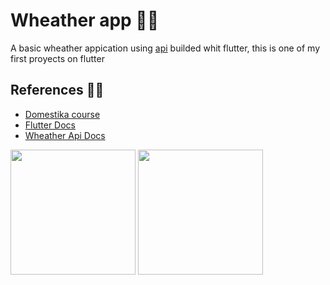<h1>Wheather app 👋👋</h1>
<div>
  A basic wheather appication using <a href="https://www.weatherapi.com/">api</a> builded whit flutter, this is one of my first proyects on flutter<br>
</div>
<h2>References 👨‍🎓</h2>
<ul>
  <li>
    <a href="https://www.domestika.org/es/courses/4650-desarrollo-de-aplicaciones-multiplataforma-con-flutter">Domestika course</a>
  </li>
  <li>
    <a href="https://docs.flutter.dev/">Flutter Docs</a>
  </li>
  <li>
    <a href="https://www.weatherapi.com/">Wheather Api Docs</a>
  </li>
</ul>
  <img width=200  src="https://github.com/Ant29bj/FlutterWheatherApp/assets/111606983/594c3e85-f038-473d-a114-98b3f0e7232a"/> 
  <img width=200  src="https://github.com/Ant29bj/FlutterWheatherApp/assets/111606983/d20cac30-2fdb-4c4b-b539-2079b7f27fe2"/>
